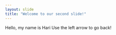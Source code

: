 ```yaml
---
layout: slide
title: "Welcome to our second slide!"
---
```

Hello, my name is Hari
Use the left arrow to go back!
